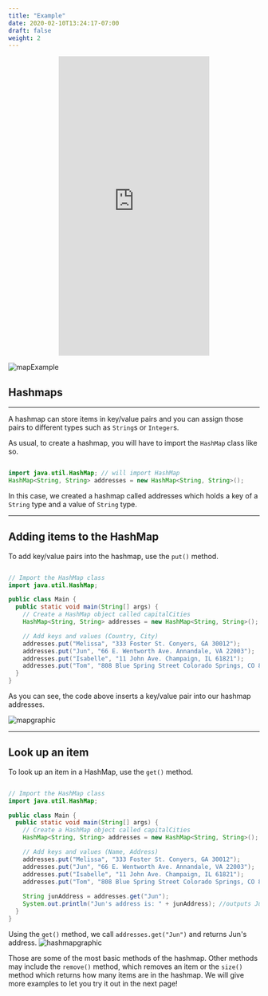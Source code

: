 ```yaml
---
title: "Example"
date: 2020-02-10T13:24:17-07:00
draft: false
weight: 2
--- 
```


<p style="text-align: center;"><iframe width="60%" height="600px" src="https://www.youtube.com/embed/tTYzBv-8qRU" frameborder="0" allow="accelerometer; autoplay; clipboard-write; encrypted-media; gyroscope; picture-in-picture" allowfullscreen></iframe></p>

<link rel="stylesheet" href="../../style.css">

![mapExample](../../img/mapExample.png)

## Hashmaps

<hr>

A hashmap can store items in key/value pairs and you can assign those pairs to different types such as `String`s or `Integer`s.

As usual, to create a hashmap, you will have to import the `HashMap` class like so.


```java

import java.util.HashMap; // will import HashMap
HashMap<String, String> addresses = new HashMap<String, String>();

```
In this case, we created a hashmap called addresses which holds a key of a `String` type and a value of `String` type.

<hr>

## Adding items to the HashMap

To add key/value pairs into the hashmap, use the `put()` method.

```java

// Import the HashMap class
import java.util.HashMap;

public class Main {
  public static void main(String[] args) {
    // Create a HashMap object called capitalCities
    HashMap<String, String> addresses = new HashMap<String, String>();

    // Add keys and values (Country, City)
    addresses.put("Melissa", "333 Foster St. Conyers, GA 30012");
    addresses.put("Jun", "66 E. Wentworth Ave. Annandale, VA 22003");
    addresses.put("Isabelle", "11 John Ave. Champaign, IL 61821");
    addresses.put("Tom", "808 Blue Spring Street Colorado Springs, CO 80911");
  }
}

```
As you can see, the code above inserts a key/value pair into our hashmap addresses.

![mapgraphic](../../img/hashmapgraphic.png)

<hr>

## Look up an item
To look up an item in a HashMap, use the `get()` method.

```java

// Import the HashMap class
import java.util.HashMap;

public class Main {
  public static void main(String[] args) {
    // Create a HashMap object called capitalCities
    HashMap<String, String> addresses = new HashMap<String, String>();

    // Add keys and values (Name, Address)
    addresses.put("Melissa", "333 Foster St. Conyers, GA 30012");
    addresses.put("Jun", "66 E. Wentworth Ave. Annandale, VA 22003");
    addresses.put("Isabelle", "11 John Ave. Champaign, IL 61821");
    addresses.put("Tom", "808 Blue Spring Street Colorado Springs, CO 80911");
                                          
    String junAddress = addresses.get("Jun");
    System.out.println("Jun's address is: " + junAddress); //outputs Jun's address
  }
}

```
Using the `get()` method, we call `addresses.get("Jun")` and returns Jun's address.
![hashmapgraphic](../../img/hashmapgraphic2.png)

Those are some of the most basic methods of the hashmap. Other methods may include the `remove()` method, which removes an item or the `size()` method which returns how many items are in the hashmap. We will give more examples to let you try it out in the next page!
